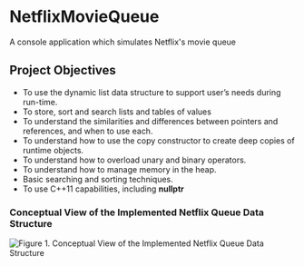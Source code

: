 # NetflixMovieQueue
A console application which simulates Netflix's movie queue

## Project Objectives
* To use the dynamic list data structure to support user’s needs during run-time.<br>
* To store, sort and search lists and tables of values<br>
* To understand the similarities and differences between pointers and references, and when to use each.<br>
* To understand how to use the copy constructor to create deep copies of runtime objects.<br>
* To understand how to overload unary and binary operators.<br>
* To understand how to manage memory in the heap.<br>
* Basic searching and sorting techniques.<br>
* To use C++11 capabilities, including <b>nullptr</b><br> 
### Conceptual View of the Implemented Netflix Queue Data Structure
![](https://scontent-cai1-1.xx.fbcdn.net/v/t1.15752-9/36051150_2034262193251060_2663531102555078656_n.png?_nc_cat=0&_nc_eui2=AeHeXd3-Hqpx8NZG2UoVo-Mhm2JBfLM0KAQzW7IlLJnexzF-fAm7OtEiWLH2VadzKuNvsF11tJpYmEM4dK16f1sqd4PgwW7j7Rztzqy3HsYCRw&oh=3ac486830233a03096fdb0b42887dedb&oe=5BA99B18 "Figure 1. Conceptual View of the Implemented Netflix Queue Data Structure")
